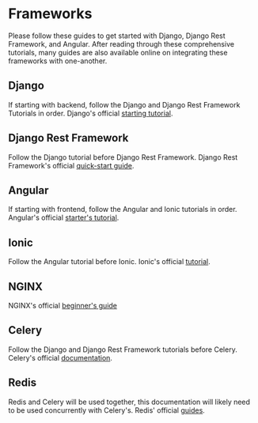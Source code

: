 # Frameworks
Please follow these guides to get started with Django, Django Rest Framework, and Angular. 
After reading through these comprehensive tutorials, many guides are also available online on integrating these frameworks with one-another.


## Django
If starting with backend, follow the Django and Django Rest Framework Tutorials in order.
Django's official [starting tutorial](https://www.djangoproject.com/start/).


## Django Rest Framework
Follow the Django tutorial before Django Rest Framework.
Django Rest Framework's official [quick-start guide](https://www.django-rest-framework.org/tutorial/quickstart/).


## Angular
If starting with frontend, follow the Angular and Ionic tutorials in order.
Angular's official [starter's tutorial](https://angular.io/tutorial).


## Ionic
Follow the Angular tutorial before Ionic.
Ionic's official [tutorial](https://ionicframework.com/docs/v3/intro/tutorial/).


## NGINX
NGINX's official [beginner's guide](http://nginx.org/en/docs/beginners_guide.html)


## Celery
Follow the Django and Django Rest Framework tutorials before Celery.
Celery's official [documentation](https://docs.celeryproject.org/en/v4.3.0/getting-started/first-steps-with-celery.html#first-steps).


## Redis
Redis and Celery will be used together, this documentation will likely need to be used concurrently with Celery's.
Redis' official [guides](https://github.com/antirez/redis-doc).

